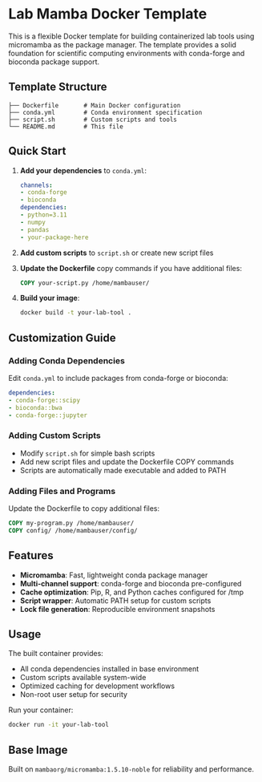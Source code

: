 # Lab Mamba Docker Template

This is a flexible Docker template for building containerized lab tools using micromamba as the package manager. The template provides a solid foundation for scientific computing environments with conda-forge and bioconda package support.

## Template Structure

```
├── Dockerfile       # Main Docker configuration
├── conda.yml        # Conda environment specification
├── script.sh        # Custom scripts and tools
└── README.md        # This file
```

## Quick Start

1. **Add your dependencies** to `conda.yml`:
   ```yaml
   channels:
   - conda-forge
   - bioconda
   dependencies:
   - python=3.11
   - numpy
   - pandas
   - your-package-here
   ```

2. **Add custom scripts** to `script.sh` or create new script files

3. **Update the Dockerfile** copy commands if you have additional files:
   ```dockerfile
   COPY your-script.py /home/mambauser/
   ```

4. **Build your image**:
   ```bash
   docker build -t your-lab-tool .
   ```

## Customization Guide

### Adding Conda Dependencies
Edit `conda.yml` to include packages from conda-forge or bioconda:
```yaml
dependencies:
- conda-forge::scipy
- bioconda::bwa
- conda-forge::jupyter
```

### Adding Custom Scripts
- Modify `script.sh` for simple bash scripts
- Add new script files and update the Dockerfile COPY commands
- Scripts are automatically made executable and added to PATH

### Adding Files and Programs
Update the Dockerfile to copy additional files:
```dockerfile
COPY my-program.py /home/mambauser/
COPY config/ /home/mambauser/config/
```

## Features

- **Micromamba**: Fast, lightweight conda package manager
- **Multi-channel support**: conda-forge and bioconda pre-configured
- **Cache optimization**: Pip, R, and Python caches configured for /tmp
- **Script wrapper**: Automatic PATH setup for custom scripts
- **Lock file generation**: Reproducible environment snapshots

## Usage

The built container provides:
- All conda dependencies installed in base environment
- Custom scripts available system-wide
- Optimized caching for development workflows
- Non-root user setup for security

Run your container:
```bash
docker run -it your-lab-tool
```

## Base Image

Built on `mambaorg/micromamba:1.5.10-noble` for reliability and performance.
